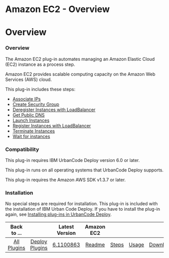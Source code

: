 
Amazon EC2 - Overview
=====================

# Overview


### Overview




The Amazon EC2 plug-in automates managing an Amazon Elastic Cloud (EC2) instance as a process step.

Amazon EC2 provides scalable computing capacity on the Amazon Web Services (AWS) cloud.

This plug-in includes these steps:

* [Associate IPs](#associate_ips)
* [Create Security Group](#steps)
* [Deregister Instances with LoadBalancer](#steps)
* [Get Public DNS](#get_public_dns)
* [Launch Instances](#launch_instances)
* [Register Instances with LoadBalancer](#register_instances_with_loadbalancer)
* [Terminate Instances](#terminate_instances)
* [Wait for instances](#wait_for_instances)

### Compatibility

This plug-in requires IBM UrbanCode Deploy version 6.0 or later.

This plug-in runs on all operating systems that UrbanCode Deploy supports.

This plug-in requires the Amazon AWS SDK v1.3.7 or later.

### Installation

No special steps are required for installation. This plug-in is included with the installation of IBM Urban Code Deploy. If you have to install the plug-in again, see [Installing plug-ins in UrbanCode Deploy](https://community.ibm.com/community/user/wasdevops/blogs/laurel-dickson-bull1/2022/06/13/install-plugins "Installing plug-ins in UrbanCode Deploy").


|Back to ...||Latest Version|Amazon EC2 ||||
| :---: | :---: | :---: | :---: | :---: | :---: | :---: |
|[All Plugins](../../index.md)|[Deploy Plugins](../README.md)|[6.1100863](https://raw.githubusercontent.com/UrbanCode/IBM-UCD-PLUGINS/main/files/AmazonEC2/AmazonEC2-6.1100863.zip)|[Readme](README.md)|[Steps](steps.md)|[Usage](usage.md)|[Downloads](downloads.md)|
